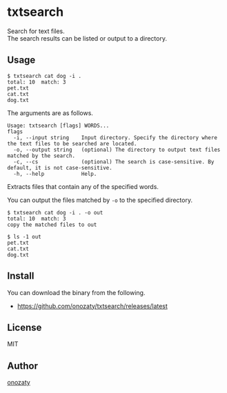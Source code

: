 # txtsearch

Search for text files.  
The search results can be listed or output to a directory.

## Usage

```
$ txtsearch cat dog -i .
total: 10  match: 3
pet.txt
cat.txt
dog.txt
```

The arguments are as follows.

```
Usage: txtsearch [flags] WORDS...
flags
  -i, --input string    Input directory. Specify the directory where the text files to be searched are located.
  -o, --output string   (optional) The directory to output text files matched by the search.
  -c, --cs              (optional) The search is case-sensitive. By default, it is not case-sensitive.
  -h, --help            Help.
```

Extracts files that contain any of the specified words.

You can output the files matched by `-o` to the specified directory.

```
$ txtsearch cat dog -i . -o out
total: 10  match: 3
copy the matched files to out

$ ls -1 out
pet.txt
cat.txt
dog.txt
```

## Install

You can download the binary from the following.

* https://github.com/onozaty/txtsearch/releases/latest

## License

MIT

## Author

[onozaty](https://github.com/onozaty)

